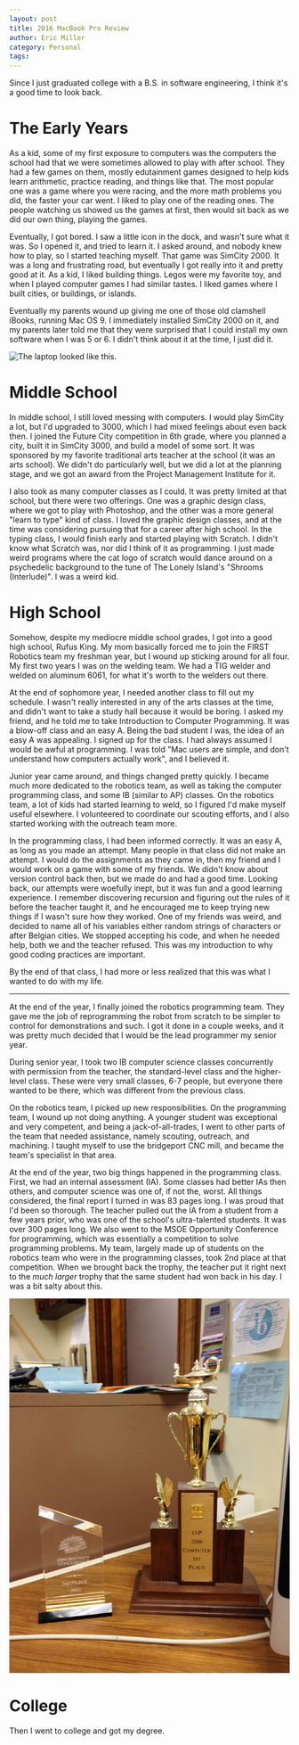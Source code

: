 ```yaml
---
layout: post
title: 2016 MacBook Pro Review
author: Eric Miller
category: Personal
tags:
---
```


Since I just graduated college with a B.S. in software engineering, I think it's
a good time to look back.

# The Early Years

As a kid, some of my first exposure to computers was the computers the school
had that we were sometimes allowed to play with after school. They had a few
games on them, mostly edutainment games designed to help kids learn arithmetic,
practice reading, and things like that. The most popular one was a game where
you were racing, and the more math problems you did, the faster your car went.
I liked to play one of the reading ones. The people watching us showed us the
games at first, then would sit back as we did our own thing, playing the games.

Eventually, I got bored. I saw a little icon in the dock, and wasn't sure what
it was. So I opened it, and tried to learn it. I asked around, and nobody knew
how to play, so I started teaching myself. That game was SimCity 2000. It was
a long and frustrating road, but eventually I got really into it and pretty
good at it. As a kid, I liked building things. Legos were my favorite toy, and
when I played computer games I had similar tastes. I liked games where I built
cities, or buildings, or islands.

Eventually my parents wound up giving me one of those old clamshell iBooks,
running Mac OS 9. I immediately installed SimCity 2000 on it, and my parents
later told me that they were surprised that I could install my own software
when I was 5 or 6. I didn't think about it at the time, I just did it.

![The laptop looked like this.](http://www.lone-avenger.com/wp-content/uploads/2014/12/ibook_tangerine.jpg)

# Middle School

In middle school, I still loved messing with computers. I would play SimCity a
lot, but I'd upgraded to 3000, which I had mixed feelings about even back then.
I joined the Future City competition in 6th grade, where you planned a city,
built it in SimCity 3000, and build a model of some sort. It was sponsored by
my favorite traditional arts teacher at the school (it was an arts school). We
didn't do particularly well, but we did a lot at the planning stage, and we got
an award from the Project Management Institute for it.

I also took as many computer classes as I could. It was pretty limited at that
school, but there were two offerings. One was a graphic design class, where we
got to play with Photoshop, and the other was a more general "learn to type"
kind of class. I loved the graphic design classes, and at the time was
considering pursuing that for a career after high school. In the typing class,
I would finish early and started playing with Scratch. I didn't know what
Scratch was, nor did I think of it as programming. I just made weird programs
where the cat logo of scratch would dance around on a psychedelic background
to the tune of The Lonely Island's "Shrooms (Interlude)". I was a weird kid.

# High School

Somehow, despite my mediocre middle school grades, I got into a good high
school, Rufus King. My mom basically forced me to join the FIRST Robotics team
my freshman year, but I wound up sticking around for all four. My first two
years I was on the welding team. We had a TIG welder and welded on aluminum
6061, for what it's worth to the welders out there.

At the end of sophomore year, I needed another class to fill out my schedule.
I wasn't really interested in any of the arts classes at the time, and didn't
want to take a study hall because it would be boring. I asked my friend, and he
told me to take Introduction to Computer Programming. It was a blow-off class
and an easy A. Being the bad student I was, the idea of an easy A was appealing.
I signed up for the class. I had always assumed I would be awful at programming.
I was told "Mac users are simple, and don't understand how computers actually
work", and I believed it.

Junior year came around, and things changed pretty quickly. I became much more
dedicated to the robotics team, as well as taking the computer programming
class, and some IB (similar to AP) classes. On the robotics team, a lot of kids
had started learning to weld, so I figured I'd make myself useful elsewhere. I
volunteered to coordinate our scouting efforts, and I also started working with
the outreach team more.

In the programming class, I had been informed correctly.
It was an easy A, as long as you made an attempt. Many people in that class did
not make an attempt. I would do the assignments as they came in, then my friend
and I would work on a game with some of my friends. We didn't know about
version control back then, but we made do and had a good time. Looking back,
our attempts were woefully inept, but it was fun and a good learning experience.
I remember discovering recursion and figuring out the rules of it before the
teacher taught it, and he encouraged me to keep trying new things if I wasn't
sure how they worked. One of my friends was weird, and decided to name all of
his variables either random strings of characters or after Belgian cities. We
stopped accepting his code, and when he needed help, both we and the teacher
refused. This was my introduction to why good coding practices are
important.

By the end of that class, I had more or less realized that this was what I
wanted to do with my life.

* * *

At the end of the year, I finally joined the robotics programming team. They
gave me the job of reprogramming the robot from scratch to be simpler to
control for demonstrations and such. I got it done in a couple weeks, and it
was pretty much decided that I would be the lead programmer my senior year.

During senior year, I took two IB computer science classes concurrently with
permission from the teacher, the standard-level class and the higher-level
class. These were very small classes, 6-7 people, but everyone there wanted to
be there, which was different from the previous class.

On the robotics team, I picked up new responsibilities. On the programming team,
I wound up not doing anything. A younger student was exceptional and very
competent, and being a jack-of-all-trades, I went to other parts of the team
that needed assistance, namely scouting, outreach, and machining. I taught
myself to use the bridgeport CNC mill, and became the team's specialist in that
area.

At the end of the year, two big things happened in the programming class. First,
we had an internal assessment (IA). Some classes had better IAs then others,
and computer science was one of, if not the, worst. All things considered, the
final report I turned in was 83 pages long. I was proud that I'd been so
thorough. The teacher pulled out the IA from a student from a few years prior,
who was one of the school's ultra-talented students. It was over 300 pages long.
We also went to the MSOE Opportunity Conference for programming, which was
essentially a competition to solve programming problems. My team, largely made
up of students on the robotics team who were in the programming classes, took
2nd place at that competition. When we brought back the trophy, the teacher
put it right next to the _much larger_ trophy that the same student had won back
in his day. I was a bit salty about this.

![](/files/images/posts/2017-06-18/IMG_1276.JPG)

# College

Then I went to college and got my degree.
